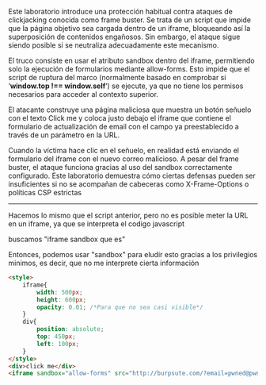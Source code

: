 Este laboratorio introduce una protección habitual contra ataques de clickjacking conocida como frame buster. Se trata de un script que impide que la página objetivo sea cargada dentro de un iframe, bloqueando así la superposición de contenidos engañosos. Sin embargo, el ataque sigue siendo posible si se neutraliza adecuadamente este mecanismo.

El truco consiste en usar el atributo sandbox dentro del iframe, permitiendo solo la ejecución de formularios mediante allow-forms. Esto impide que el script de ruptura del marco (normalmente basado en comprobar si ‘**window.top !== window.self**‘) se ejecute, ya que no tiene los permisos necesarios para acceder al contexto superior.

El atacante construye una página maliciosa que muestra un botón señuelo con el texto Click me y coloca justo debajo el iframe que contiene el formulario de actualización de email con el campo ya preestablecido a través de un parámetro en la URL.

Cuando la víctima hace clic en el señuelo, en realidad está enviando el formulario del iframe con el nuevo correo malicioso. A pesar del frame buster, el ataque funciona gracias al uso del sandbox correctamente configurado. Este laboratorio demuestra cómo ciertas defensas pueden ser insuficientes si no se acompañan de cabeceras como X-Frame-Options o políticas CSP estrictas

-----

Hacemos lo mismo que el script anterior, pero no es posible meter la URL en un iframe, ya que se interpreta el codigo javascript

buscamos "iframe sandbox que es"

Entonces, podemos usar "sandbox" para eludir esto gracias a los privilegios minimos, es decir, que no me interprete cierta información


```html
<style>
    iframe{
        width: 500px;
        height: 600px;
        opacity: 0.01; /*Para que no sea casi visible*/
    }
    div{
        position: absolute;
        top: 450px;
        left: 100px;
    }
</style>
<div>click me</div>
<iframe sandbox="allow-forms" src="http://burpsute.com/?email=pwned@pwned.com"></iframe>
```



